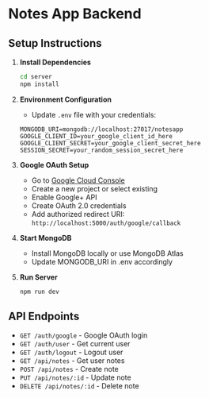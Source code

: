 # Notes App Backend

## Setup Instructions

1. **Install Dependencies**
   ```bash
   cd server
   npm install
   ```

2. **Environment Configuration**
   - Update `.env` file with your credentials:
   ```
   MONGODB_URI=mongodb://localhost:27017/notesapp
   GOOGLE_CLIENT_ID=your_google_client_id_here
   GOOGLE_CLIENT_SECRET=your_google_client_secret_here
   SESSION_SECRET=your_random_session_secret_here
   ```

3. **Google OAuth Setup**
   - Go to [Google Cloud Console](https://console.cloud.google.com/)
   - Create a new project or select existing
   - Enable Google+ API
   - Create OAuth 2.0 credentials
   - Add authorized redirect URI: `http://localhost:5000/auth/google/callback`

4. **Start MongoDB**
   - Install MongoDB locally or use MongoDB Atlas
   - Update MONGODB_URI in .env accordingly

5. **Run Server**
   ```bash
   npm run dev
   ```

## API Endpoints

- `GET /auth/google` - Google OAuth login
- `GET /auth/user` - Get current user
- `GET /auth/logout` - Logout user
- `GET /api/notes` - Get user notes
- `POST /api/notes` - Create note
- `PUT /api/notes/:id` - Update note
- `DELETE /api/notes/:id` - Delete note
